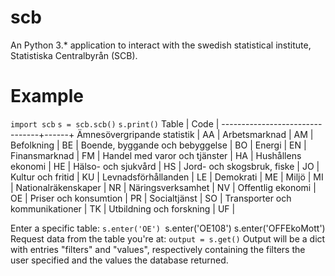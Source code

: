 # scb
An Python 3.* application to interact with the swedish statistical institute, Statistiska Centralbyrån (SCB).

# Example
`import scb`
`s = scb.scb()`
`s.print()`
              Table              | Code |
 --------------------------------+------+
   Ämnesövergripande statistik   |  AA  |
          Arbetsmarknad          |  AM  |
            Befolkning           |  BE  |
 Boende, byggande och bebyggelse |  BO  |
              Energi             |  EN  |
          Finansmarknad          |  FM  |
  Handel med varor och tjänster  |  HA  |
        Hushållens ekonomi       |  HE  |
       Hälso- och sjukvård       |  HS  |
    Jord- och skogsbruk, fiske   |  JO  |
        Kultur och fritid        |  KU  |
       Levnadsförhållanden       |  LE  |
            Demokrati            |  ME  |
              Miljö              |  MI  |
       Nationalräkenskaper       |  NR  |
        Näringsverksamhet        |  NV  |
        Offentlig ekonomi        |  OE  |
      Priser och konsumtion      |  PR  |
           Socialtjänst          |  SO  |
 Transporter och kommunikationer |  TK  |
     Utbildning och forskning    |  UF  |

Enter a specific table:
`s.enter('OE')
`s.enter('OE108')
s.enter('OFFEkoMott')
Request data from the table you're at:
`output = s.get()`
Output will be a dict with entries "filters" and "values", respectively containing the filters the user specified and the values the database returned.
